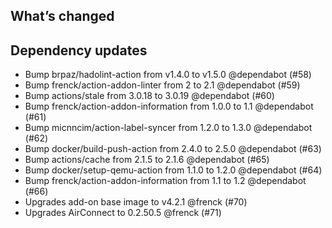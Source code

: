 ## What’s changed

##  Dependency updates

-  Bump brpaz/hadolint-action from v1.4.0 to v1.5.0 @dependabot (#58)
-  Bump frenck/action-addon-linter from 2 to 2.1 @dependabot (#59)
-  Bump actions/stale from 3.0.18 to 3.0.19 @dependabot (#60)
-  Bump frenck/action-addon-information from 1.0.0 to 1.1 @dependabot (#61)
-  Bump micnncim/action-label-syncer from 1.2.0 to 1.3.0 @dependabot (#62)
-  Bump docker/build-push-action from 2.4.0 to 2.5.0 @dependabot (#63)
-  Bump actions/cache from 2.1.5 to 2.1.6 @dependabot (#65)
-  Bump docker/setup-qemu-action from 1.1.0 to 1.2.0 @dependabot (#64)
-  Bump frenck/action-addon-information from 1.1 to 1.2 @dependabot (#66)
-  Upgrades add-on base image to v4.2.1 @frenck (#70)
-  Upgrades AirConnect to 0.2.50.5 @frenck (#71)

